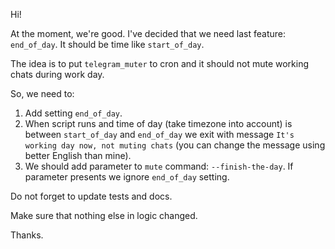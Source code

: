 Hi!

At the moment, we're good. I've decided that we need last feature: `end_of_day`. It should be time like `start_of_day`.

The idea is to put `telegram_muter` to cron and it should not mute working chats during work day.

So, we need to:

1. Add setting `end_of_day`.
2. When script runs and time of day (take timezone into account) is between `start_of_day` and `end_of_day` we exit with message `It's working day now, not muting chats` (you can change the message using better English than mine).
3. We should add parameter to `mute` command: `--finish-the-day`. If parameter presents we ignore `end_of_day` setting.

Do not forget to update tests and docs.

Make sure that nothing else in logic changed.

Thanks.
